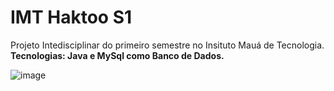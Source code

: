 # IMT Haktoo S1

Projeto Intedisciplinar do primeiro semestre no Insituto Mauá de Tecnologia.<br>
**Tecnologias: Java e MySql como Banco de Dados.**

![image](https://user-images.githubusercontent.com/93688391/226082258-a64f316b-bc97-4b40-8abe-97d5748ee64a.png)
